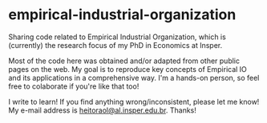 # empirical-industrial-organization

Sharing code related to Empirical Industrial Organization, which is (currently) the research focus of my PhD in Economics at Insper.

Most of the code here was obtained and/or adapted from other public pages on the web. My goal is to reproduce key concepts of Empirical IO and its applications in a comprehensive way. I'm a hands-on person, so feel free to colaborate if you're like that too!

I write to learn! If you find anything wrong/inconsistent, please let me know! My e-mail address is heitoraol@al.insper.edu.br. Thanks!
